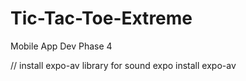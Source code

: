 # Tic-Tac-Toe-Extreme
Mobile App Dev Phase 4

// install expo-av library for sound
expo install expo-av
